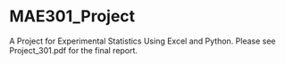 # MAE301_Project
A Project for Experimental Statistics Using Excel and Python.
Please see Project_301.pdf for the final report.
